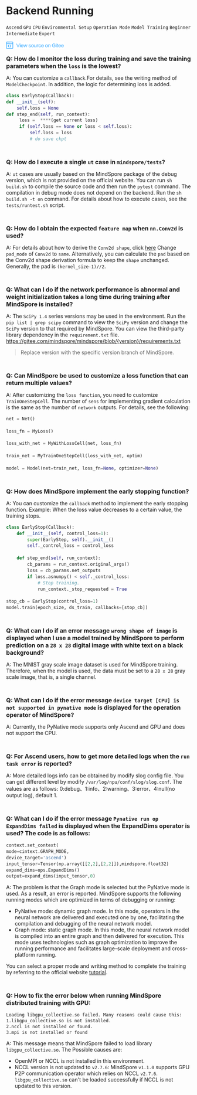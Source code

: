 ﻿# Backend Running

`Ascend` `GPU` `CPU` `Environmental Setup` `Operation Mode` `Model Training` `Beginner` `Intermediate` `Expert`

<a href="https://gitee.com/mindspore/docs/blob/master/docs/faq/source_en/backend_running.md" target="_blank"><img src="./_static/logo_source.png"></a>

<font size=3>**Q: How do I monitor the loss during training and save the training parameters when the `loss` is the lowest?**</font>

A: You can customize a `callback`.For details, see the writing method of `ModelCheckpoint`. In addition, the logic for determining loss is added.

```python
class EarlyStop(Callback):
def __init__(self):
    self.loss = None
def step_end(self, run_context):
     loss =  ****(get current loss)
     if (self.loss == None or loss < self.loss):
         self.loss = loss
         # do save ckpt
```

<br/>

<font size=3>**Q: How do I execute a single `ut` case in `mindspore/tests`?**</font>

A: `ut` cases are usually based on the MindSpore package of the debug version, which is not provided on the official website. You can run `sh build.sh` to compile the source code and then run the `pytest` command. The compilation in debug mode does not depend on the backend. Run the `sh build.sh -t on` command. For details about how to execute cases, see the `tests/runtest.sh` script.

<br/>

<font size=3>**Q: How do I obtain the expected `feature map` when `nn.Conv2d` is used?**</font>

A: For details about how to derive the `Conv2d shape`, click [here](https://www.mindspore.cn/doc/api_python/en/master/mindspore/nn/mindspore.nn.Conv2d.html#mindspore.nn.Conv2d.) Change `pad_mode` of `Conv2d` to `same`. Alternatively, you can calculate the `pad` based on the Conv2d shape derivation formula to keep the `shape` unchanged. Generally, the pad is `(kernel_size-1)//2`.

<br/>

<font size=3>**Q: What can I do if the network performance is abnormal and weight initialization takes a long time during training after MindSpore is installed?**</font>

A: The `SciPy 1.4` series versions may be used in the environment. Run the `pip list | grep scipy` command to view the `SciPy` version and change the `SciPy` version to that required by MindSpore. You can view the third-party library dependency in the `requirement.txt` file.
<https://gitee.com/mindspore/mindspore/blob/{version}/requirements.txt>
> Replace version with the specific version branch of MindSpore.

<br/>

<font size=3>**Q: Can MindSpore be used to customize a loss function that can return multiple values?**</font>

A: After customizing the `loss function`, you need to customize `TrainOneStepCell`. The number of `sens` for implementing gradient calculation is the same as the number of `network` outputs. For details, see the following:

```python
net = Net()

loss_fn = MyLoss()

loss_with_net = MyWithLossCell(net, loss_fn)

train_net = MyTrainOneStepCell(loss_with_net, optim)

model = Model(net=train_net, loss_fn=None, optimizer=None)
```

<br/>

<font size=3>**Q: How does MindSpore implement the early stopping function?**</font>

A: You can customize the `callback` method to implement the early stopping function.
Example: When the loss value decreases to a certain value, the training stops.

```python
class EarlyStop(Callback):
    def __init__(self, control_loss=1):
        super(EarlyStep, self).__init__()
        self._control_loss = control_loss

    def step_end(self, run_context):
        cb_params = run_context.original_args()
        loss = cb_params.net_outputs
        if loss.asnumpy() < self._control_loss:
            # Stop training.
            run_context._stop_requested = True

stop_cb = EarlyStop(control_loss=1)
model.train(epoch_size, ds_train, callbacks=[stop_cb])
```

<br/>

<font size=3>**Q: What can I do if an error message `wrong shape of image` is displayed when I use a model trained by MindSpore to perform prediction on a `28 x 28` digital image with white text on a black background?**</font>

A: The MNIST gray scale image dataset is used for MindSpore training. Therefore, when the model is used, the data must be set to a `28 x 28` gray scale image, that is, a single channel.

<br/>

<font size=3>**Q: What can I do if the error message `device target [CPU] is not supported in pynative mode` is displayed for the operation operator of MindSpore?**</font>

A: Currently, the PyNative mode supports only Ascend and GPU and does not support the CPU.

<br/>

<font size=3>**Q: For Ascend users, how to get more detailed logs when the `run task error` is reported?**</font>

A: More detailed logs info can be obtained by modify slog config file. You can get different level by modify `/var/log/npu/conf/slog/slog.conf`. The values are as follows: 0:debug、1:info、2:warning、3:error、4:null(no output log), default 1.

<br/>

<font size=3>**Q: What can I do if the error message `Pynative run op ExpandDims failed` is displayed when the ExpandDims operator is used? The code is as follows:**</font>

```python
context.set_context(
mode=cintext.GRAPH_MODE,
device_target='ascend')
input_tensor=Tensor(np.array([[2,2],[2,2]]),mindspore.float32)
expand_dims=ops.ExpandDims()
output=expand_dims(input_tensor,0)
```

A: The problem is that the Graph mode is selected but the PyNative mode is used. As a result, an error is reported. MindSpore supports the following running modes which are optimized in terms of debugging or running:

- PyNative mode: dynamic graph mode. In this mode, operators in the neural network are delivered and executed one by one, facilitating the compilation and debugging of the neural network model.
- Graph mode: static graph mode. In this mode, the neural network model is compiled into an entire graph and then delivered for execution. This mode uses technologies such as graph optimization to improve the running performance and facilitates large-scale deployment and cross-platform running.

You can select a proper mode and writing method to complete the training by referring to the official website [tutorial](https://www.mindspore.cn/tutorial/training/en/master/advanced_use/debug_in_pynative_mode.html).

<br/>

<font size=3>**Q: How to fix the error below when running MindSpore distributed training with GPU:**</font>

```text
Loading libgpu_collective.so failed. Many reasons could cause this:
1.libgpu_collective.so is not installed.
2.nccl is not installed or found.
3.mpi is not installed or found
```

A: This message means that MindSpore failed to load library `libgpu_collective.so`. The Possible causes are:

- OpenMPI or NCCL is not installed in this environment.
- NCCL version is not updated to `v2.7.6`: MindSpore `v1.1.0` supports GPU P2P communication operator which relies on NCCL `v2.7.6`. `libgpu_collective.so` can't be loaded successfully if NCCL is not updated to this version.
